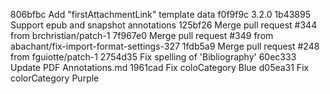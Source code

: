 806bfbc Add "firstAttachmentLink" template data
f0f9f9c 3.2.0
1b43895 Support epub and snapshot annotations
125bf26 Merge pull request #344 from brchristian/patch-1
7f967e0 Merge pull request #349 from abachant/fix-import-format-settings-327
1fdb5a9 Merge pull request #248 from fguiotte/patch-1
2754d35 Fix spelling of 'Bibliography'
60ec333 Update PDF Annotations.md
1961cad Fix coloCategory Blue
d05ea31 Fix colorCategory Purple
